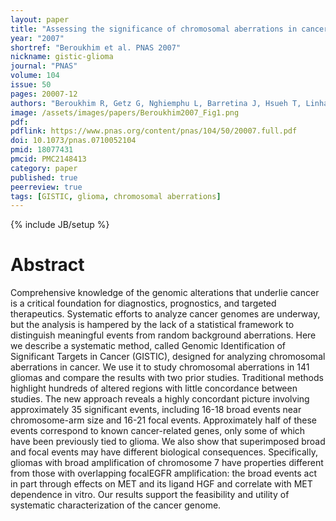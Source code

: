 ```yaml
---
layout: paper
title: "Assessing the significance of chromosomal aberrations in cancer: methodology and application to glioma"
year: "2007"
shortref: "Beroukhim et al. PNAS 2007"
nickname: gistic-glioma
journal: "PNAS"
volume: 104
issue: 50
pages: 20007-12
authors: "Beroukhim R, Getz G, Nghiemphu L, Barretina J, Hsueh T, Linhart D, Vivanco I, Lee JC, Huang JH, Alexander S, Du J, Kau T, Thomas RK, Shah K, Soto H, Perner S, Prensner J, Debiasi RM, Demichelis F, Hatton C, Rubin MA, Garraway LA, Nelson SF, Liau L, Mischel PS, Cloughesy TF, Meyerson M, Golub TA, Lander ES, Mellinghoff IK, Sellers WR"
image: /assets/images/papers/Beroukhim2007_Fig1.png
pdf:
pdflink: https://www.pnas.org/content/pnas/104/50/20007.full.pdf
doi: 10.1073/pnas.0710052104
pmid: 18077431
pmcid: PMC2148413
category: paper
published: true
peerreview: true
tags: [GISTIC, glioma, chromosomal aberrations]
---
```

{% include JB/setup %}

# Abstract

Comprehensive knowledge of the genomic alterations that underlie cancer is a critical foundation for diagnostics, prognostics, and targeted therapeutics. Systematic efforts to analyze cancer genomes are underway, but the analysis is hampered by the lack of a statistical framework to distinguish meaningful events from random background aberrations. Here we describe a systematic method, called Genomic Identification of Significant Targets in Cancer (GISTIC), designed for analyzing chromosomal aberrations in cancer. We use it to study chromosomal aberrations in 141 gliomas and compare the results with two prior studies. Traditional methods highlight hundreds of altered regions with little concordance between studies. The new approach reveals a highly concordant picture involving approximately 35 significant events, including 16-18 broad events near chromosome-arm size and 16-21 focal events. Approximately half of these events correspond to known cancer-related genes, only some of which have been previously tied to glioma. We also show that superimposed broad and focal events may have different biological consequences. Specifically, gliomas with broad amplification of chromosome 7 have properties different from those with overlapping focalEGFR amplification: the broad events act in part through effects on MET and its ligand HGF and correlate with MET dependence in vitro. Our results support the feasibility and utility of systematic characterization of the cancer genome.

